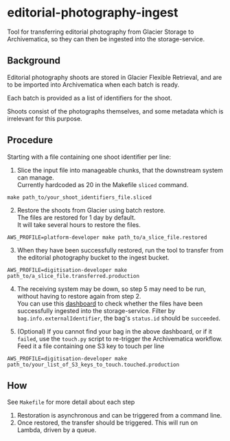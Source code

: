 # editorial-photography-ingest

Tool for transferring editorial photography from Glacier Storage to Archivematica, so they can then be ingested into the storage-service. 

## Background

Editorial photography shoots are stored in Glacier Flexible Retrieval, and are to be imported into Archivematica
when each batch is ready.

Each batch is provided as a list of identifiers for the shoot.

Shoots consist of the photographs themselves, and some metadata  which is irrelevant for this purpose.

## Procedure
Starting with a file containing one shoot identifier per line:

1. Slice the input file into manageable chunks, that the downstream system can manage.  
Currently hardcoded as 20 in the Makefile `sliced` command.
```
make path_to/your_shoot_identifiers_file.sliced
```
2. Restore the shoots from Glacier using batch restore.  
The files are restored for 1 day by default.  
It will take several hours to restore the files.
```
AWS_PROFILE=platform-developer make path_to/a_slice_file.restored
```
3. When they have been successfully restored, run the tool to transfer from the editorial photography bucket to the ingest bucket.
```
AWS_PROFILE=digitisation-developer make path_to/a_slice_file.transferred.production
```
4. The receiving system may be down, so step 5 may need to be run, without having to restore again from step 2.  
You can use this [dashboard](https://c783b93d8b0b4b11900b5793cb2a1865.eu-west-1.aws.found.io:9243/s/storage-service/app/dashboards#/view/04532600-2dfc-11ed-8fbf-7d74cdf8bbb4?_g=(filters:!(),refreshInterval:(pause:!t,value:60000),time:(from:now-1d,to:now))) to check whether the files have been successfully ingested into the storage-service. Filter by `bag.info.externalIdentifier`, the bag's `status.id` should be `succeeded`.   

5. (Optional) If you cannot find your bag in the above dashboard, or if it `failed`, use the `touch.py` script to re-trigger the Archivematica workflow. Feed it a file containing one S3 key to touch per line
```
AWS_PROFILE=digitisation-developer make path_to/your_list_of_S3_keys_to_touch.touched.production
```
 
## How
See `Makefile` for more detail about each step 
1. Restoration is asynchronous and can be triggered from a command line.
2. Once restored, the transfer should be triggered. This will run on Lambda, driven by a queue.